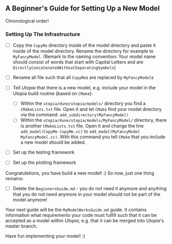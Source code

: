 ## A Beginner's Guide for Setting Up a New Model

Chronological order!

### Setting Up The Infrastructure
- [ ] Copy the `CopyMe` directory inside of the model directory and paste it inside of the model directory. Rename the directory for example to `MyFancyModel`. 
(Remark to the naming convention: Your model name should consist of words that start with Capital Letters and are `DirectlyConcatenatedWithoutSeparatingSymbols`)
- [ ] Rename all file such that all `CopyMe`s are replaced by `MyFancyModel`s
- [ ] Tell _Utopia_ that there is a new model, e.g. include your model in the Utopia build routine (based on `CMake`):
    - [ ] Within the `utopia/dune/utopia/models/` directory you find a `CMakeLists.txt` file. Open it and let `CMake` find your model directory via the command: `add_subdirectory(MyFancyModel)` 
    - [ ] Within the `utopia/dune/utopia/models/MyFancyModel/` directory, there is another `CMakeLists.txt` file. Open it and change the line `add_model(CopyMe CopyMe.cc)` to `add_model(MyFancyModel MyFancyModel.cc)`. With this command you tell `CMake` that you include a new model should be added.

- [ ] Set up the testing framework

- [ ] Set up the plotting framework



Congratulations, you have build a new model! :) So now, just one thing remains:

- [ ] Delete the `BeginnersGuide.md` - you do not need it anymore and anything that you do not need anymore in your model should not be part of the model anymore!

Your next guide will be the `MyModelWorksGuide.md` guide. It contains information what requirements your code must fulfill such that it can be accepted as a model within _Utopia_, e.g. that it can be merged into _Utopia_'s master branch. 

Have fun implementing your model! :) 